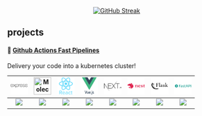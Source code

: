 
<center>

[![GitHub Streak](http://github-readme-streak-stats.herokuapp.com?user=filipeforattini&theme=dark&date_format=%5BY%20%5DM%20j)](https://git.io/streak-stats)

</center>

## projects

#### 📂 [Github Actions Fast Pipelines](https://github.com/filipeforattini/ff-iac-github-actions)
Delivery your code into a kubernetes cluster! 

| <img src="https://raw.githubusercontent.com/devicons/devicon/master/icons/express/express-original-wordmark.svg" title="Flask" width="40" height="40"/> | <img src="https://moleculer.services/logo.svg" title="Moleculer" width="40" height="40"/> | <img src="https://raw.githubusercontent.com/devicons/devicon/master/icons/react/react-original-wordmark.svg"  title="React" width="40" height="40"/> | <img src="https://raw.githubusercontent.com/devicons/devicon/master/icons/vuejs/vuejs-original-wordmark.svg" title="Vue" width="40" height="40"/> | <img src="https://raw.githubusercontent.com/devicons/devicon/master/icons/nextjs/nextjs-original-wordmark.svg" title="NextJs" width="40" height="40"/> | <img src="https://raw.githubusercontent.com/devicons/devicon/master/icons/nestjs/nestjs-plain-wordmark.svg" title="NestJs" width="40" height="40"/> | <img src="https://raw.githubusercontent.com/devicons/devicon/master/icons/flask/flask-original-wordmark.svg" title="Flask" width="40" height="40"/> | <img src="https://raw.githubusercontent.com/devicons/devicon/master/icons/fastapi/fastapi-original-wordmark.svg" title="FastAPI" width="40" height="40"/> |
 |:---:|:---:|:---:|:---:|:---:|:---:|:---:|:---:|
 | ![](https://img.shields.io/github/deployments/filipeforattini/ff-svc-express/dev?label=deploy&style=flat-square) | ![](https://img.shields.io/github/deployments/filipeforattini/ff-svc-moleculer/dev?label=deploy&style=flat-square) | ![](https://img.shields.io/github/deployments/filipeforattini/ff-app-react/dev?label=deploy&style=flat-square) | ![](https://img.shields.io/github/deployments/filipeforattini/ff-app-vue/dev?label=deploy&style=flat-square) | ![](https://img.shields.io/github/deployments/filipeforattini/ff-svc-nextjs/dev?label=deploy&style=flat-square) | ![](https://img.shields.io/github/deployments/filipeforattini/ff-svc-nestjs/dev?label=deploy&style=flat-square) | ![](https://img.shields.io/github/deployments/filipeforattini/ff-svc-flask/dev?label=deploy&style=flat-square) | ![](https://img.shields.io/github/deployments/filipeforattini/ff-svc-fastapi/dev?label=deploy&style=flat-square) |